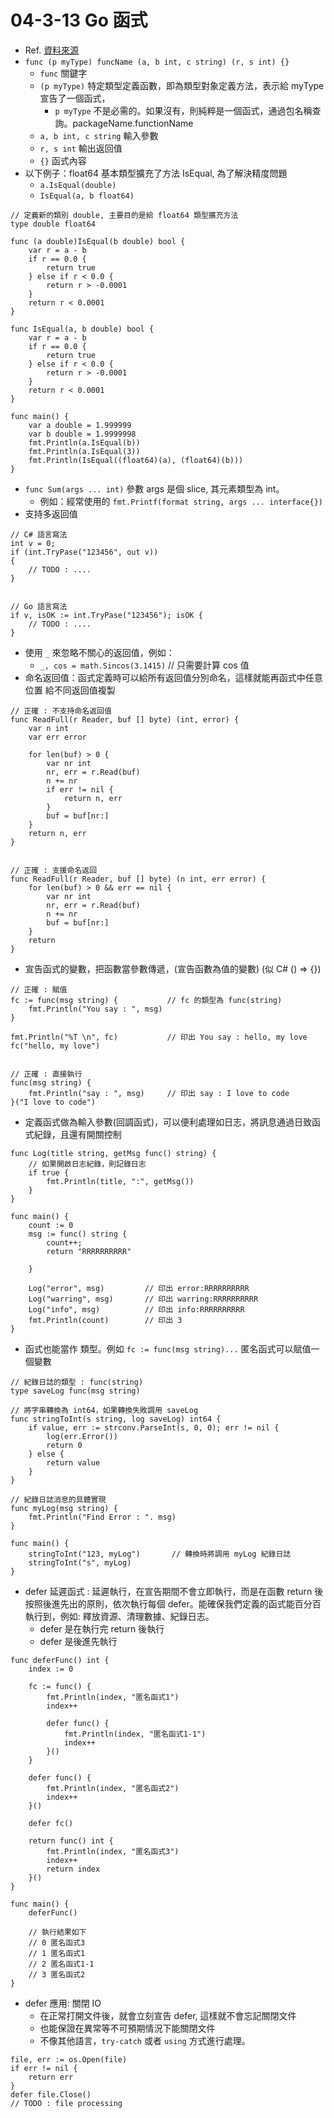 # 04-3-13 Go 函式

* Ref. [資料來源](https://www.cnblogs.com/howdo/archive/2013/06/04/golang-function.html)
* `func (p myType) funcName (a, b int, c string) (r, s int) {}`
	* `func` 關鍵字
	* `(p myType)` 特定類型定義函數，即為類型對象定義方法，表示給 myType 宣告了一個函式，
		* `p myType` 不是必需的。如果沒有，則純粹是一個函式，通過包名稱查詢。packageName.functionName
	* `a, b int, c string` 輸入參數
	* `r, s int` 輸出返回值
	* `{}` 函式內容
* 以下例子：float64 基本類型擴充了方法 IsEqual, 為了解決精度問題
	* `a.IsEqual(double)`
	* `IsEqual(a, b float64)`
	
```
// 定義新的類別 double, 主要目的是給 float64 類型擴充方法
type double float64

func (a double)IsEqual(b double) bool {
	var r = a - b
	if r == 0.0 {
		return true
	} else if r < 0.0 {
		return r > -0.0001
	}
	return r < 0.0001
}

func IsEqual(a, b double) bool {
	var r = a - b
	if r == 0.0 {
		return true	
	} else if r < 0.0 {
		return r > -0.0001
	}
	return r < 0.0001
}

func main() {
	var a double = 1.999999
	var b double = 1.9999998
	fmt.Println(a.IsEqual(b))
	fmt.Println(a.IsEqual(3))
	fmt.Println(IsEqual((float64)(a), (float64)(b)))
}
```

* `func Sum(args ... int)` 參數 args 是個 slice, 其元素類型為 int。
	* 例如：經常使用的 `fmt.Printf(format string, args ... interface{})`
* 支持多返回值
```
// C# 語言寫法
int v = 0;
if (int.TryPase("123456", out v))
{
	// TODO : ....
}


// Go 語言寫法
if v, isOK := int.TryPase("123456"); isOK {
	// TODO : ....
}
```

* 使用 ` _ ` 來忽略不關心的返回值，例如：
	* `_, cos = math.Sincos(3.1415)`      // 只需要計算 cos 值
* 命名返回值：函式定義時可以給所有返回值分別命名，這樣就能再函式中任意位置 給不同返回值複製
```
// 正確 : 不支持命名返回值
func ReadFull(r Reader, buf [] byte) (int, error) {
	var n int
	var err error

	for len(buf) > 0 {
		var nr int
		nr, err = r.Read(buf)
		n += nr
		if err != nil {
			return n, err
		}
		buf = buf[nr:]
	}
	return n, err
}


// 正確 : 支援命名返回
func ReadFull(r Reader, buf [] byte) (n int, err error) {
	for len(buf) > 0 && err == nil {
		var nr int
		nr, err = r.Read(buf)
		n += nr
		buf = buf[nr:]
	}
	return
}
```

* 宣告函式的變數，把函數當參數傳遞，(宣告函數為值的變數) (似 C# () => {})
```
// 正確 : 賦值
fc := func(msg string) {           // fc 的類型為 func(string)
	fmt.Println("You say : ", msg)
}

fmt.Println("%T \n", fc)           // 印出 You say : hello, my love
fc("hello, my love")


// 正確 : 直接執行
func(msg string) {
	fmt.Println("say : ", msg)     // 印出 say : I love to code
}("I love to code")
``` 

* 定義函式做為輸入參數(回調函式)，可以便利處理如日志，將訊息通過日致函式紀錄，且還有開關控制
```
func Log(title string, getMsg func() string) {
	// 如果開啟日志紀錄，則記錄日志
	if true {
		fmt.Println(title, ":", getMsg())
	}
}

func main() {
	count := 0
	msg := func() string {
		count++;
		return "RRRRRRRRRR"

	}

	Log("error", msg)         // 印出 error:RRRRRRRRRR
	Log("warring", msg)       // 印出 warring:RRRRRRRRRR
	Log("info", msg)          // 印出 info:RRRRRRRRRR
	fmt.Println(count)        // 印出 3
}
```

* 函式也能當作 類型。例如 `fc := func(msg string)...` 匿名函式可以賦值一個變數
```
// 紀錄日誌的類型 : func(string)
type saveLog func(msg string)

// 將字串轉換為 int64，如果轉換失敗調用 saveLog
func stringToInt(s string, log saveLog) int64 {
	if value, err := strconv.ParseInt(s, 0, 0); err != nil {
		log(err.Error())
		return 0
	} else {
		return value
	}
}

// 紀錄日誌消息的具體實現
func myLog(msg string) {
	fmt.Println("Find Error : ". msg)
}

func main() {
	stringToInt("123, myLog")       // 轉換時將調用 myLog 紀錄日誌
	stringToInt("s", myLog)
}
```

* defer 延遲函式 : 延遲執行，在宣告期間不會立即執行，而是在函數 return 後按照後進先出的原則，依次執行每個 defer。能確保我們定義的函式能百分百執行到，例如: 釋放資源、清理數據、紀錄日志。
	* defer 是在執行完 return 後執行
	* defer 是後進先執行
```
func deferFunc() int {
	index := 0

	fc := func() {
		fmt.Println(index, "匿名函式1")
		index++

		defer func() {
			fmt.Println(index, "匿名函式1-1")
			index++
		}()
	}

	defer func() {
		fmt.Println(index, "匿名函式2")
		index++
	}()

	defer fc()

	return func() int {
		fmt.Println(index, "匿名函式3")
		index++
		return index
	}()
}

func main() {
	deferFunc()

	// 執行結果如下
	// 0 匿名函式3
	// 1 匿名函式1
	// 2 匿名函式1-1
	// 3 匿名函式2
}
```

* defer 應用: 關閉 IO
	* 在正常打開文件後，就會立刻宣告 defer, 這樣就不會忘記關閉文件
	* 也能保證在異常等不可預期情況下能關閉文件
	* 不像其他語言，`try-catch` 或者 `using` 方式進行處理。
```
file, err := os.Open(file)
if err != nil {
	return err
}
defer file.Close()
// TODO : file processing
```